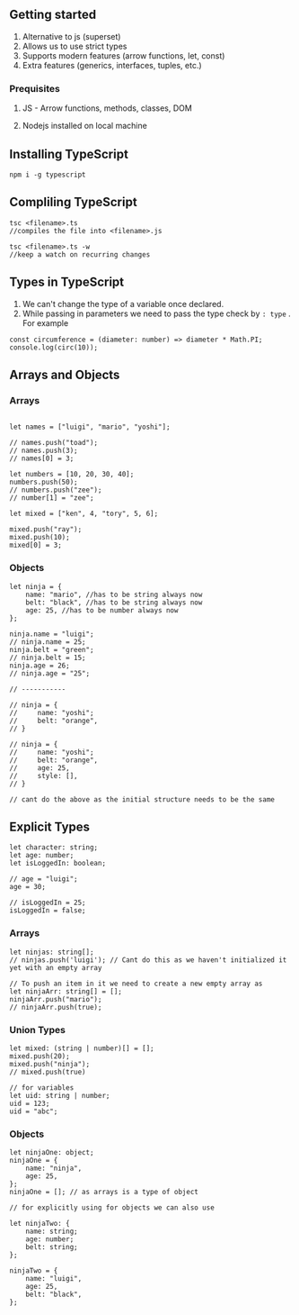 ## Getting started

1. Alternative to js (superset)
2. Allows us to use strict types
3. Supports modern features (arrow functions, let, const)
4. Extra features (generics, interfaces, tuples, etc.)

### Prequisites

1. JS - Arrow functions, methods, classes, DOM

2. Nodejs installed on local machine

## Installing TypeScript

```
npm i -g typescript
```

## Compliling TypeScript

```
tsc <filename>.ts
//compiles the file into <filename>.js
```

```
tsc <filename>.ts -w
//keep a watch on recurring changes
```

## Types in TypeScript

1. We can't change the type of a variable once declared.
2. While passing in parameters we need to pass the type check by `: type` .
   For example

```
const circumference = (diameter: number) => diameter * Math.PI;
console.log(circ(10));
```

## Arrays and Objects

### Arrays

```

let names = ["luigi", "mario", "yoshi"];

// names.push("toad");
// names.push(3);
// names[0] = 3;

let numbers = [10, 20, 30, 40];
numbers.push(50);
// numbers.push("zee");
// number[1] = "zee";

let mixed = ["ken", 4, "tory", 5, 6];

mixed.push("ray");
mixed.push(10);
mixed[0] = 3;
```

### Objects

```
let ninja = {
	name: "mario", //has to be string always now
	belt: "black", //has to be string always now
	age: 25, //has to be number always now
};

ninja.name = "luigi";
// ninja.name = 25;
ninja.belt = "green";
// ninja.belt = 15;
ninja.age = 26;
// ninja.age = "25";

// -----------

// ninja = {
//     name: "yoshi";
//     belt: "orange",
// }

// ninja = {
//     name: "yoshi";
//     belt: "orange",
//     age: 25,
//     style: [],
// }

// cant do the above as the initial structure needs to be the same

```

## Explicit Types

```
let character: string;
let age: number;
let isLoggedIn: boolean;

// age = "luigi";
age = 30;

// isLoggedIn = 25;
isLoggedIn = false;
```

### Arrays

```
let ninjas: string[];
// ninjas.push('luigi'); // Cant do this as we haven't initialized it yet with an empty array

// To push an item in it we need to create a new empty array as
let ninjaArr: string[] = [];
ninjaArr.push("mario");
// ninjaArr.push(true);
```

### Union Types

```
let mixed: (string | number)[] = [];
mixed.push(20);
mixed.push("ninja");
// mixed.push(true)

// for variables
let uid: string | number;
uid = 123;
uid = "abc";
```

### Objects

```
let ninjaOne: object;
ninjaOne = {
	name: "ninja",
	age: 25,
};
ninjaOne = []; // as arrays is a type of object

// for explicitly using for objects we can also use

let ninjaTwo: {
	name: string;
	age: number;
	belt: string;
};

ninjaTwo = {
	name: "luigi",
	age: 25,
	belt: "black",
};
```
